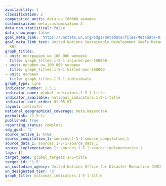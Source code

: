 ```yaml
---
availability: 1
classification: 2
computation_units: data.на 100000 человек
customisation: meta.customisation-2
data_non_statistical: false
data_show_map: false
goal_meta_link: 'https://unstats.un.org/sdgs/metadata/files/Metadata-01-05-01.pdf '
goal_meta_link_text: United Nations Sustainable Development Goals Metadata (PDF 224
  KB)
graph_titles:
- unit: пострадало на 100 000 человек
  title: graph_titles.1-5-1-injured-per-100000
- unit: погибло на 100 000 человек
  title: graph_titles.1-5-1-killed-per-100000
- unit: человек
  title: graph_titles.1-5-1-individuals
graph_type: line
indicator_number: 1.5.1
indicator_name: global_indicators.1-5-1-title
indicator_available: national_indicators.1-5-1-title
indicator_sort_order: 01-05-01
layout: indicator
national_geographical_coverage: meta.Казахстан
permalink: /1-5-1/
published: true
reporting_status: complete
sdg_goal: '1'
source_active_1: true
source_compilation_1: sources.1-5-1-source_compilation_1
source_data_1: sources.1-5-1-source_data_1
source_implementation_1: sources.1-5-1-source_implementation_1
tags: []
target_name: global_targets.1-5-title
target_id: '1.5'
un_custodian_agency: United Nations Office for Disaster Reduction (UNISDR)
un_designated_tier: '2'
graph_title: national_indicators.1-5-1-title
---
```

